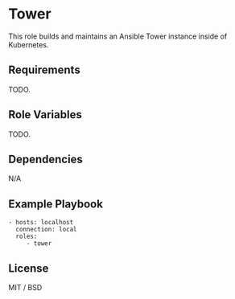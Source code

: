 Tower
=======

This role builds and maintains an Ansible Tower instance inside of Kubernetes.

Requirements
------------

TODO.

Role Variables
--------------

TODO.

Dependencies
------------

N/A

Example Playbook
----------------

    - hosts: localhost
      connection: local
      roles:
         - tower

License
-------

MIT / BSD
